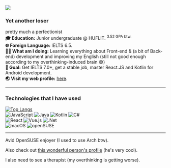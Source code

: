 ![](http://github-profile-summary-cards.vercel.app/api/cards/profile-details?username=fowardslash&theme=github)
### Yet another loser

 <div>
   <div>
     pretty much a perfectionist<br>
     <b>🎓 Education:</b> Junior undergraduate @ HUFLIT. <sup>3.52 GPA btw.</sup><br>
     <b>🌐 Foreign Language:</b> IELTS 6.5. <br>
     <b>🧑‍💻 What am I doing:</b> Learning everything about Front-end & (a bit of Back-end) development and improving my English (still not good enough according to my overthinking-induced brain 😅) <br>
     <b>🎯 Goal:</b> Get IELTS 7.0+, get a stable job, master React.JS and Kotlin for Android development.<br>
     <b>🌏 Visit my web profile:</b> <a href='https://fowardslash.vercel.app'>here</a>.
     <hr>
   </div>
 </div>

 ### Technologies that I have used
[![Top Langs](https://github-readme-stats.vercel.app/api/top-langs/?username=fowardslash)](https://github.com/anuraghazra/github-readme-stats)\
![JavaScript](https://img.shields.io/badge/javascript-%23323330.svg?style=for-the-badge&logo=javascript&logoColor=%23F7DF1E)
![Java](https://img.shields.io/badge/java-%23ED8B00.svg?style=for-the-badge&logo=openjdk&logoColor=white)
![Kotlin](https://img.shields.io/badge/kotlin-%237F52FF.svg?style=for-the-badge&logo=kotlin&logoColor=white)
![C#](https://img.shields.io/badge/c%23-%23239120.svg?style=for-the-badge&logo=csharp&logoColor=white)\
![React](https://img.shields.io/badge/react-%2320232a.svg?style=for-the-badge&logo=react&logoColor=%2361DAFB)
![Vue.js](https://img.shields.io/badge/vuejs-%2335495e.svg?style=for-the-badge&logo=vuedotjs&logoColor=%234FC08D)
![.Net](https://img.shields.io/badge/.NET-5C2D91?style=for-the-badge&logo=.net&logoColor=white)\
![macOS](https://img.shields.io/badge/mac%20os-000000?style=for-the-badge&logo=macos&logoColor=F0F0F0)
![openSUSE](https://img.shields.io/badge/openSUSE-%2364B345?style=for-the-badge&logo=openSUSE&logoColor=white)
<hr>

Avid OpenSUSE enjoyer (I used to use Arch btw).

Also check out [this wonderful person's profile](https://github.com/trduyTh4nh) (he's very cool).

I also need to see a therapist (my overthinking is getting worse).
